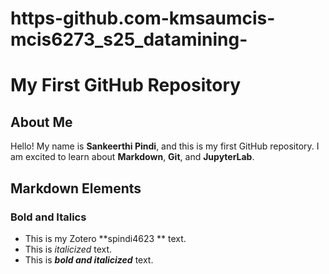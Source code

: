 # https-github.com-kmsaumcis-mcis6273_s25_datamining-
# My First GitHub Repository

## About Me
Hello! My name is **Sankeerthi Pindi**, and this is my first GitHub repository. I am excited to learn about **Markdown**, **Git**, and **JupyterLab**.

## Markdown Elements

### **Bold and Italics**
- This is my Zotero  **spindi4623 ** text.
- This is *italicized* text.
- This is ***bold and italicized*** text.
